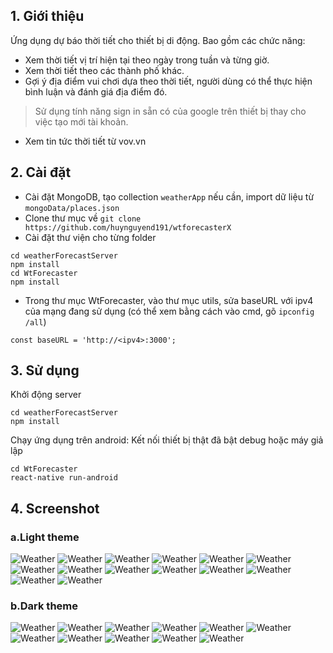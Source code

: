 ## 1. Giới thiệu
  Ứng dụng dự báo thời tiết cho thiết bị di động.
  Bao gồm các chức năng:
   - Xem thời tiết vị trí hiện tại theo ngày trong tuần và từng giờ.
   - Xem thời tiết theo các thành phố khác.
   - Gợi ý địa điểm vui chơi dựa theo thời tiết, người dùng có thể thực hiện bình luận và đánh giá địa điểm đó.
   > Sử dụng tính năng sign in sẵn có của google trên thiết bị thay cho việc tạo mới tài khoản.
   - Xem tin tức thời tiết từ vov.vn

## 2. Cài đặt 
  - Cài đặt MongoDB, tạo collection `weatherApp` nếu cần, import dữ liệu từ `mongoData/places.json`
  - Clone thư mục về
  ```` git clone https://github.com/huynguyend191/wtforecasterX ````
  - Cài đặt thư viện cho từng folder
  ````
  cd weatherForecastServer
  npm install
  cd WtForecaster
  npm install
  ````
  - Trong thư mục WtForecaster, vào thư mục utils, sửa baseURL với ipv4 của mạng đang sử dụng (có thể xem bằng cách vào cmd, gõ `ipconfig /all`)
  ````
  const baseURL = 'http://<ipv4>:3000';
  ````

## 3. Sử dụng
  Khởi động server
  ````
  cd weatherForecastServer
  npm install
  ````
  Chạy ứng dụng trên android: Kết nối thiết bị thật đã bật debug hoặc máy giả lập
  ````
  cd WtForecaster
  react-native run-android
  ````

## 4. Screenshot
### a.Light theme
![Weather](/demo/LightTheme/1.jpg) 
![Weather](/demo/LightTheme/2.jpg)
![Weather](/demo/LightTheme/3.jpg)
![Weather](/demo/LightTheme/4.jpg)
![Weather](/demo/LightTheme/5.jpg)
![Weather](/demo/LightTheme/6.jpg)
![Weather](/demo/LightTheme/7.jpg)
![Weather](/demo/LightTheme/8.jpg)
![Weather](/demo/LightTheme/9.jpg)
![Weather](/demo/LightTheme/10.jpg)
![Weather](/demo/LightTheme/11.jpg)
![Weather](/demo/LightTheme/12.jpg)
![Weather](/demo/LightTheme/13.jpg)
![Weather](/demo/LightTheme/14.jpg)
### b.Dark theme
![Weather](/demo/DarkTheme/1.jpg) 
![Weather](/demo/DarkTheme/2.jpg)
![Weather](/demo/DarkTheme/3.jpg) 
![Weather](/demo/DarkTheme/4.jpg) 
![Weather](/demo/DarkTheme/5.jpg) 
![Weather](/demo/DarkTheme/6.jpg) 
![Weather](/demo/DarkTheme/7.jpg) 
![Weather](/demo/DarkTheme/8.jpg) 
![Weather](/demo/DarkTheme/9.jpg) 
![Weather](/demo/DarkTheme/10.jpg) 
![Weather](/demo/DarkTheme/11.jpg) 

